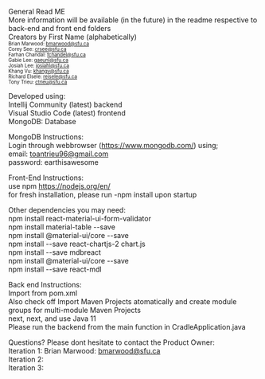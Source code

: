 General Read ME <br>
More information will be available (in the future) in the readme respective to back-end and front end folders
<br>
Creators by First Name (alphabetically) <br>
<sub><sup>
Brian Marwood: bmarwood@sfu.ca<br>
Corey See: crsee@sfu.ca<br>
Farhan Chandal: fchandel@sfu.ca<br>
Gabie Lee: gaeunl@sfu.ca <br>
Josiah Lee: josiahl@sfu.ca <br>
Khang Vu: khangv@sfu.ca <br>
Richard Elsele: reisele@sfu.ca <br>
Tony Trieu: ctrieu@sfu.ca <br>
</sub></sup>

Developed using:<br>
Intellij Community (latest) backend <br>
Visual Studio Code (latest) frontend <br>
MongoDB: Database <br>

MongoDB Instructions: <br>
Login through webbrowser (https://www.mongodb.com/) using;<br>
email: toantrieu96@gmail.com<br>
password: earthisawesome<br>

Front-End Instructions: <br>
use npm https://nodejs.org/en/<br>
for fresh installation, please run -npm install upon startup

Other dependencies you may need:<br>
npm install react-material-ui-form-validator<br>
npm install material-table --save<br>
npm install @material-ui/core --save<br>
npm install --save react-chartjs-2 chart.js<br>
npm install --save mdbreact<br>
npm install @material-ui/core --save <br>
npm install --save react-mdl <br>

Back end Instructions: <br>
Import from pom.xml<br>
Also check off Import Maven Projects atomatically and create module groups for multi-module Maven Projects<br>
next, next, and use Java 11 <br>
Please run the backend from the main function in CradleApplication.java 

Questions? Please dont hesitate to contact the Product Owner:<br>
Iteration 1: Brian Marwood: bmarwood@sfu.ca <br>
Iteration 2:<br>
Iteration 3:<br>